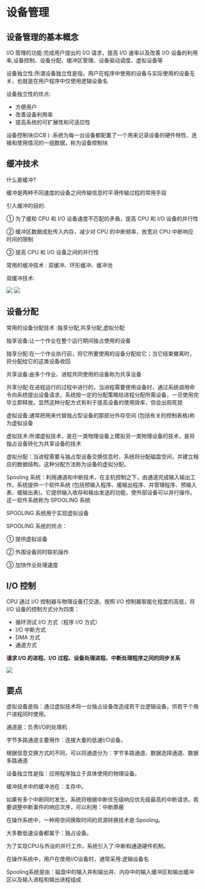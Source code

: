 # 设备管理

## 设备管理的基本概念

I/O 管理的功能:完成用户提出的 I/O 请求，提高 I/O 速率以及改善 I/O 设备的利用率,设备控制、设备分配、缓冲区管理、设备驱动调度、虚拟设备等

设备独立性:所谓设备独立性是指，用户在程序中使用的设备与实际使用的设备无关，也就是在用户程序中仅使用逻辑设备名

设备独立性的优点:

- 方便用户
- 改善设备利用率
- 提高系统的可扩展性和可适应性

设备控制块(DCB ) :系统为每一台设备都配置了一个用来记录设备的硬件特性、连接和使用情况的一组数据，称为设备控制块

## 缓冲技术

什么是缓冲?

缓冲是两种不同速度的设备之间传输信息时平滑传输过程的常用手段

引入缓冲的目的:

① 为了缓和 CPU 和 I/O 设备速度不匹配的矛盾，提高 CPU 和 I/O 设备的并行性

② 缓冲区数据成批传入内存，减少对 CPU 的中断频率，放宽对 CPU 中断响应时间的限制

③ 提高 CPU 和 I/O 设备之间的并行性

常用的缓冲技术 : 双缓冲、环形缓冲、缓冲池

双缓冲技术:

![](/os2-18.png)
![](/os2-19.png)

## 设备分配

常用的设备分配技术 :独享分配,共享分配,虚拟分配

独享设备:让一个作业在整个运行期间独占使用的设备

独享分配:在一个作业执行前，将它所要使用的设备分配给它；当它结束撤离时，将分配给它的这类设备收回

共享设备:由多个作业、进程共同使用的设备称为共享设备

共享分配:在进程运行的过程中进行的，当进程需要使用设备时，通过系统调用命令向系统提出设备请求，系统按一定的分配策略给进程分配所需设备，一旦使用完毕立即释放。显然这种分配方式有利于提高设备的使用效率，但会出观死锁

虚拟设备:通常把用来代替独占型设备的那部分外存空间 (包括有关的控制表格)称为虚拟设备

虚拟技术:所谓虚拟技术，是在一类物理设备上模拟另一类物理设备的技术，是将独占设备转化为共享设备的技术

虚拟分配：当进程需要与独占型设备交换信息时，系统将分配磁盘空间，并建立相应的数据结构，这种分配方法称为设备的虚拟分配。

Spooling 系统：利用通道和中断技术，在主机控制之下，由通道完成输入输出工作。系统提供一个软件系统 (包括预输入程序、缓输出程序、井管理程序、预输入表、缓输出表)。它提供输入收存和输出发送的功能，使外部设备可以并行操作。这一软件系统称为 SPOOLING 系统

SPOOLING 系统用于实现虚拟设备

SPOOLING 系统的优点：

① 提供虚拟设备

② 外围设备同时联机操作

③ 加快作业处理速度

## I/O 控制

CPU 通过 I/O 控制器与物理设备打交道。按照 I/O 控制器智能化程度的高低，将 I/O 设备的控制方式分为四类：

+ 循环测试 I/O 方式（程序 I/O 方式）
+ I/O 中断方式
+ DMA 方式
+ 通道方式

**请求 I/O 的进程、I/O 过程、设备处理进程、中断处理程序之间的同步关系**

![](/os2-20.png)

## 要点

虚拟设备是指：通过虚拟技术将一台独占设备改造成若干台逻辑设备，供若干个用户进程同时使用。

通道是：负责I/O的处理机

字节多路通道主要用作：连接大量的低速I/O设备。

根据信息交换方式的不同，可以将通道分为：字节多路通道、数据选择通道、数据多路通道

设备独立性是指：应用程序独立于具体使用的物理设备。

缓冲技术中的缓冲池在：主存中。

如果有多个中断同时发生，系统将根据中断优先级响应优先级最高的中断请求。若要调整中断事件的响应次序，可以利用：中断屏蔽

在操作系统中，一种用空间换取时间的资源转换技术是:Spooling。

大多数低速设备都属于：独占设备。

为了实现CPU与外设的并行工作，系统引入了:中断和通道硬件机制。

在操作系统中，用户在使用I/O设备时，通常采用:逻辑设备名

Spooling系统是由：磁盘中的输入井和输出井、内存中的输入缓冲区和输出缓冲区以及输入进程和输出进程组成
